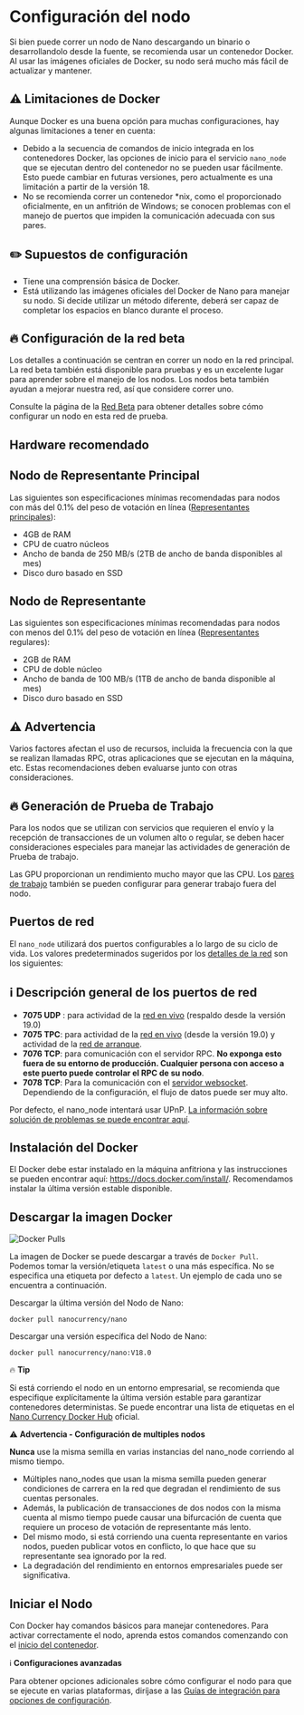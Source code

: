 # Configuración del nodo

Si bien puede correr un nodo de Nano descargando un binario o desarrollandolo desde la fuente, se recomienda usar un contenedor Docker. Al usar las imágenes oficiales de Docker, su nodo será mucho más fácil de actualizar y mantener.
## :warning: Limitaciones de Docker
Aunque Docker es una buena opción para muchas configuraciones, hay algunas limitaciones a tener en cuenta:

 -   Debido a la secuencia de comandos de inicio integrada en los contenedores Docker, las opciones de inicio para el servicio `nano_node` que se ejecutan dentro del contenedor no se pueden usar fácilmente. Esto puede cambiar en futuras versiones, pero actualmente es una limitación a partir de la versión 18.
 - No se recomienda correr un contenedor *nix, como el proporcionado oficialmente, en un anfitrión de Windows; se conocen problemas con el manejo de puertos que impiden la comunicación adecuada con sus pares.

## :pencil2: Supuestos de configuración

 - Tiene una comprensión básica de Docker.
 - Está utilizando las imágenes oficiales del Docker de Nano para manejar su nodo. Si decide utilizar un método diferente, deberá ser capaz de completar los espacios en blanco durante el proceso.

## :fire: Configuración de la red beta

Los detalles a continuación se centran en correr un nodo en la red principal. La red beta también está disponible para pruebas y es un excelente lugar para aprender sobre el manejo de los nodos. Los nodos beta también ayudan a mejorar nuestra red, así que considere correr uno.

Consulte la página de la [Red Beta](https://docs.nano.org/running-a-node/beta-network/) para obtener detalles sobre cómo configurar un nodo en esta red de prueba.

## Hardware recomendado

## Nodo de Representante Principal

Las siguientes son especificaciones mínimas recomendadas para nodos con más del 0.1% del peso de votación en línea ([Representantes principales](https://docs.nano.org/glossary/#principal-representative)):

- 4GB de RAM
- CPU de cuatro núcleos
- Ancho de banda de 250 MB/s  (2TB de ancho de banda disponibles al mes)
- Disco duro basado en SSD

## Nodo de Representante

Las siguientes son especificaciones mínimas recomendadas para nodos con menos del 0.1% del peso de votación en línea ([Representantes](https://docs.nano.org/glossary/#representative) regulares):

- 2GB de RAM
- CPU de doble núcleo
- Ancho de banda de 100 MB/s (1TB de ancho de banda disponible al mes)
- Disco duro basado en SSD

## :warning: Advertencia

Varios factores afectan el uso de recursos, incluida la frecuencia con la que se realizan llamadas RPC, otras aplicaciones que se ejecutan en la máquina, etc. Estas recomendaciones deben evaluarse junto con otras consideraciones.

## :fire: Generación de Prueba de Trabajo

Para los nodos que se utilizan con servicios que requieren el envío y la recepción de transacciones de un volumen alto o regular, se deben hacer consideraciones especiales para manejar las actividades de generación de Prueba de trabajo.

Las GPU proporcionan un rendimiento mucho mayor que las CPU. Los [pares de trabajo](https://docs.nano.org/running-a-node/configuration/#work_peers) también se pueden configurar para generar trabajo fuera del nodo.

## Puertos de red

El `nano_node` utilizará dos puertos configurables a lo largo de su ciclo de vida. Los valores predeterminados sugeridos por los [detalles de la red](https://docs.nano.org/running-a-node/configuration/#network-details) son los siguientes:

## :information_source: Descripción general de los puertos de red

- **7075 UDP** : para actividad de la [red en vivo](https://docs.nano.org/glossary/#live-network) (respaldo desde la versión 19.0)
- **7075 TPC**: para actividad de la [red en vivo](https://docs.nano.org/glossary/#live-network) (desde la versión 19.0) y actividad de la [red de arranque](https://docs.nano.org/glossary/#bootstrap-network). 
- **7076 TCP**: para comunicación con el servidor RPC. **No exponga esto fuera de su entorno de producción. Cualquier persona con acceso a este puerto puede controlar el RPC de su nodo**.
- **7078 TCP**: Para la comunicación con el [servidor websocket](https://docs.nano.org/integration-guides/advanced/#websocket-support). Dependiendo de la configuración, el flujo de datos puede ser muy alto.

Por defecto, el nano_node intentará usar UPnP. [La información sobre solución de problemas se puede encontrar aquí](https://docs.nano.org/running-a-node/troubleshooting/#troubleshooting-upnp).

## Instalación del Docker

El Docker debe estar instalado en la máquina anfitriona y las instrucciones se pueden encontrar aquí: https://docs.docker.com/install/. Recomendamos instalar la última versión estable disponible.

## Descargar la imagen Docker

 ![Docker Pulls](https://img.shields.io/docker/pulls/nanocurrency/nano.svg) 

La imagen de Docker se puede descargar a través de `Docker Pull`. Podemos tomar la versión/etiqueta `latest` o una más específica. No se especifica una etiqueta por defecto a `latest`. Un ejemplo de cada uno se encuentra a continuación.

Descargar la última versión del Nodo de Nano:

```
docker pull nanocurrency/nano
```

Descargar una versión específica del Nodo de Nano:

```
docker pull nanocurrency/nano:V18.0
```

:fire: **Tip** 

Si está corriendo el nodo en un entorno empresarial, se recomienda que especifique explícitamente la última versión estable para garantizar contenedores deterministas. Se puede encontrar una lista de etiquetas en el [Nano Currency Docker Hub](https://hub.docker.com/r/nanocurrency/nano/tags/) oficial.

:warning: **Advertencia - Configuración de multiples nodos**

**Nunca** use la misma semilla en varias instancias del nano_node corriendo al mismo tiempo.

- Múltiples nano_nodes que usan la misma semilla pueden generar condiciones de carrera en la red que degradan el rendimiento de sus cuentas personales.
- Además, la publicación de transacciones de dos nodos con la misma cuenta al mismo tiempo puede causar una bifurcación de cuenta que requiere un proceso de votación de representante más lento.
- Del mismo modo, si está corriendo una cuenta representante en varios nodos, pueden publicar votos en conflicto, lo que hace que su representante sea ignorado por la red.
- La degradación del rendimiento en entornos empresariales puede ser significativa.

## Iniciar el Nodo

Con Docker hay comandos básicos para manejar contenedores. Para activar correctamente el nodo, aprenda estos comandos comenzando con el [inicio del contenedor](https://docs.nano.org/running-a-node/docker-management/#starting).

:information_source: **Configuraciones avanzadas**

Para obtener opciones adicionales sobre cómo configurar el nodo para que se ejecute en varias plataformas, diríjase a las [Guías de integración para opciones de configuración](https://docs.nano.org/integration-guides/build-options/).

